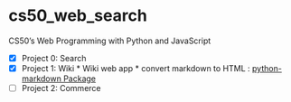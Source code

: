 # cs50_web_search
CS50’s Web Programming with Python and JavaScript

- [x] Project 0: Search
- [x] Project 1: Wiki
      * Wiki web app
      * convert markdown to HTML : [python-markdown Package](https://github.com/aymenm9/python-markdown)
- [ ] Project 2: Commerce
